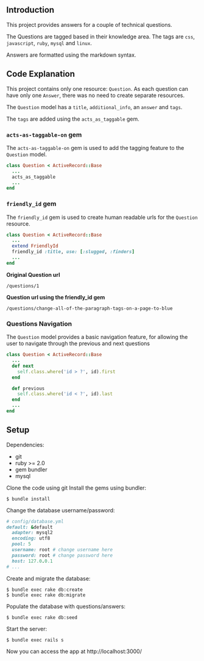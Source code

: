 ## Introduction

This project provides answers for a couple of technical questions.

The Questions are tagged based in their knowledge area. The tags are `css`, `javascript`, `ruby`, `mysql` and `linux`.

Answers are formatted using the markdown syntax.

## Code Explanation

This project contains only one resource: `Question`. As each question can have only one `Answer`, there was no need to create separate resources.

The `Question` model has a `title`, `additional_info`, an `answer` and `tags`.

The `tags` are added using the `acts_as_taggable` gem.

### `acts-as-taggable-on` gem

The `acts-as-taggable-on` gem is used to add the tagging feature to the `Question` model.

```ruby
class Question < ActiveRecord::Base
  ...
  acts_as_taggable
  ...
end
```

### `friendly_id` gem

The `friendly_id` gem is used to create human readable urls for the `Question` resource.

```ruby
class Question < ActiveRecord::Base
  ...
  extend FriendlyId
  friendly_id :title, use: [:slugged, :finders]
  ...
end
```

**Original Question url**

`/questions/1`

**Question url using the friendly_id gem**

`/questions/change-all-of-the-paragraph-tags-on-a-page-to-blue`

### Questions Navigation

The `Question` model provides a basic navigation feature, for allowing the user to navigate through the previous and next questions

```ruby
class Question < ActiveRecord::Base
  ...
  def next
    self.class.where('id > ?', id).first
  end

  def previous
    self.class.where('id < ?', id).last
  end
  ...
end
```

## Setup

Dependencies:
 - git
 - ruby >= 2.0
 - gem bundler
 - mysql

Clone the code using git
Install the gems using bundler:
```shell
$ bundle install
```
Change the database username/password:
```ruby
# config/database.yml
default: &default
  adapter: mysql2
  encoding: utf8
  pool: 5
  username: root # change username here
  password: root # change password here
  host: 127.0.0.1
# ...
```
Create and migrate the database:
```shell
$ bundle exec rake db:create
$ bundle exec rake db:migrate
```
Populate the database with questions/answers:
```shell
$ bundle exec rake db:seed
```
Start the server:
```shell
$ bundle exec rails s
```
Now you can access the app at http://localhost:3000/
